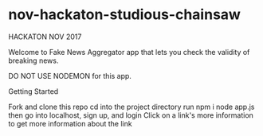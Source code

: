 # nov-hackaton-studious-chainsaw

HACKATON NOV 2017

Welcome to Fake News Aggregator app that lets you check the validity of breaking news.

DO NOT USE NODEMON for this app.

Getting Started

Fork and clone this repo
cd into the project directory
run npm i
node app.js
then go into localhost, sign up, and login
Click on a link's more information to get more information about the link
